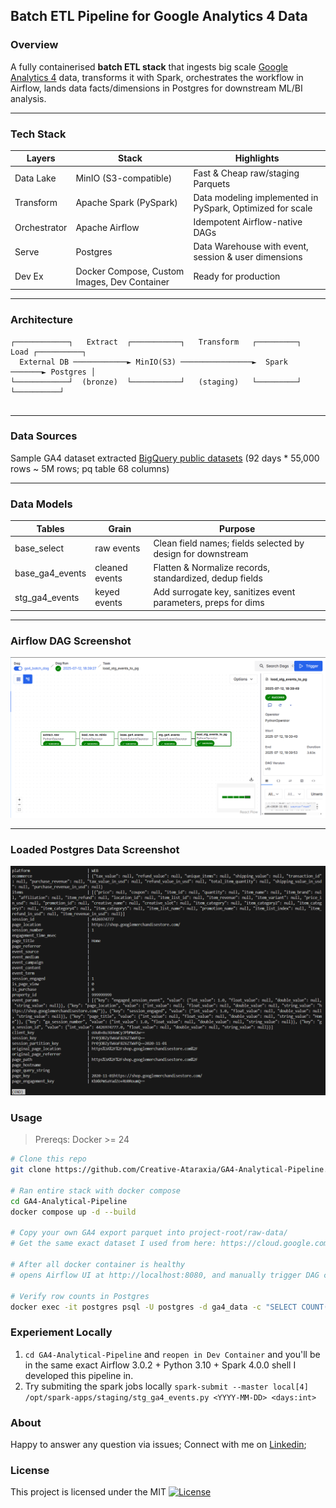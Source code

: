 ## Batch ETL Pipeline for Google Analytics 4 Data

### Overview
A fully containerised **batch ETL stack** that ingests big scale [Google Analytics 4](https://support.google.com/analytics) data, transforms it with Spark, orchestrates the workflow in Airflow, lands data facts/dimensions in Postgres for downstream ML/BI analysis.

---

### Tech Stack
| Layers | Stack | Highlights |
|-------|------|------------|
| Data Lake | MinIO (S3-compatible) | Fast & Cheap raw/staging Parquets |
| Transform | Apache Spark (PySpark) | Data modeling implemented in PySpark, Optimized for scale |
| Orchestrator | Apache Airflow | Idempotent Airflow-native DAGs |
| Serve | Postgres | Data Warehouse with event, session & user dimensions |
| Dev Ex | Docker Compose, Custom Images, Dev Container | Ready for production

---

### Architecture

```ascii
┌────────────┐   Extract  ┌───────────┐   Transform   ┌─────────┐  Load ┌──────────┐
  External DB ────────────► MinIO(S3) ────────────────►  Spark   ───────► Postgres │ 
└────────────┘  (bronze)  └───────────┘   (staging)   └─────────┘       └──────────┘
                                                                 
```

---

### Data Sources

Sample GA4 dataset extracted [BigQuery public datasets](https://cloud.google.com/bigquery/public-data) (92 days * 55,000 rows ~ 5M rows; pq table 68 columns)

---

### Data Models

| Tables            | Grain           | Purpose                                                       |
| ----------------- | --------------- | ------------------------------------------------------------- |
| base\_select      | raw events      | Clean field names; fields selected by design for downstream   |
| base\_ga4\_events | cleaned events  | Flatten & Normalize records, standardized, dedup fields       |
| stg\_ga4\_events  | keyed events    | Add surrogate key, sanitizes event parameters, preps for dims |

---

### Airflow DAG Screenshot

![Airflow DAG](img/DAG.png)

---

### Loaded Postgres Data Screenshot

![Postgres Screenshot](img/PG.png)


### Usage

> Prereqs: Docker >= 24

```bash
# Clone this repo
git clone https://github.com/Creative-Ataraxia/GA4-Analytical-Pipeline.git

# Ran entire stack with docker compose
cd GA4-Analytical-Pipeline
docker compose up -d --build

# Copy your own GA4 export parquet into project-root/raw-data/
# Get the same exact dataset I used from here: https://cloud.google.com/bigquery/public-data

# After all docker container is healthy
# opens Airflow UI at http://localhost:8080, and manually trigger DAG called 'ga4_batch_dag' to execute the pipeline

# Verify row counts in Postgres
docker exec -it postgres psql -U postgres -d ga4_data -c "SELECT COUNT(*) FROM stg_ga4_events;"

```

### Experiement Locally

1) `cd GA4-Analytical-Pipeline` and `reopen in Dev Container` and you'll be in the same exact Airflow 3.0.2 + Python 3.10 + Spark 4.0.0 shell I developed this pipeline in.
2) Try submiting the spark jobs locally
`spark-submit --master local[4] /opt/spark-apps/staging/stg_ga4_events.py <YYYY-MM-DD> <days:int>`

### About
Happy to answer any question via issues; Connect with me on [Linkedin](https://www.linkedin.com/in/royma/);

### License
This project is licensed under the MIT
[![License](https://img.shields.io/github/license/Creative-Ataraxia/GA4-Analytical-Pipeline)](LICENSE)